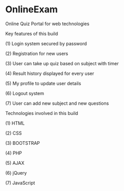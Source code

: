 # OnlineExam
Online Quiz Portal for web technologies

Key features of this build

(1) Login system secured by password

(2) Registration for new users

(3) User can take up quiz based on subject with timer

(4) Result history displayed for every user

(5) My profile to update user details

(6) Logout system

(7) User can add new subject and new questions


Technologies involved in this build

(1) HTML

(2) CSS

(3) BOOTSTRAP

(4) PHP

(5) AJAX

(6) jQuery

(7) JavaScript

